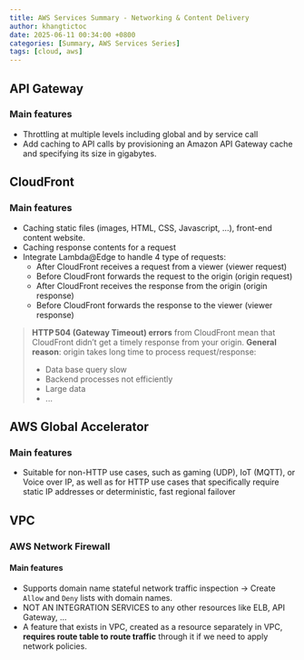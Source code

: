 ```yaml
---
title: AWS Services Summary - Networking & Content Delivery
author: khangtictoc
date: 2025-06-11 00:34:00 +0800
categories: [Summary, AWS Services Series]
tags: [cloud, aws]
---
```



## API Gateway

### Main features
- Throttling at multiple levels including global and by service call
- Add caching to API calls by provisioning an Amazon API Gateway cache and specifying its size in gigabytes. 

## CloudFront

### Main features
- Caching static files (images, HTML, CSS, Javascript, ...), front-end content website.
- Caching response contents for a request
- Integrate Lambda@Edge to handle 4 type of requests:
  - After CloudFront receives a request from a viewer (viewer request)
  - Before CloudFront forwards the request to the origin (origin request)
  - After CloudFront receives the response from the origin (origin response)
  - Before CloudFront forwards the response to the viewer (viewer response)

> **HTTP 504 (Gateway Timeout) errors** from CloudFront mean that CloudFront didn’t get a timely response from your origin. 
> **General reason**: origin takes long time to process request/response:
> - Data base query slow
> - Backend processes not efficiently
> - Large data 
> - ...

## AWS Global Accelerator 
### Main features
- Suitable for non-HTTP use cases, such as gaming (UDP), IoT (MQTT), or Voice over IP, as well as for HTTP use cases that specifically require static IP addresses or deterministic, fast regional failover


## VPC
### AWS Network Firewall 
#### Main features
- Supports domain name stateful network traffic inspection -> Create `Allow`  and `Deny` lists with domain names.
- NOT AN INTEGRATION SERVICES to any other resources like ELB, API Gateway, ...
- A feature that exists in VPC, created as a resource separately in VPC, **requires route table to route traffic** through it if we need to apply network policies.